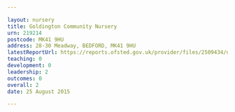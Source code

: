 ```yaml
---

layout: nursery
title: Goldington Community Nursery
urn: 219214
postcode: MK41 9HU
address: 28-30 Meadway, BEDFORD, MK41 9HU
latestReportUrl: https://reports.ofsted.gov.uk/provider/files/2509434/urn/219214.pdf
teaching: 0
development: 0
leadership: 2
outcomes: 0
overall: 2
date: 25 August 2015

---
```

